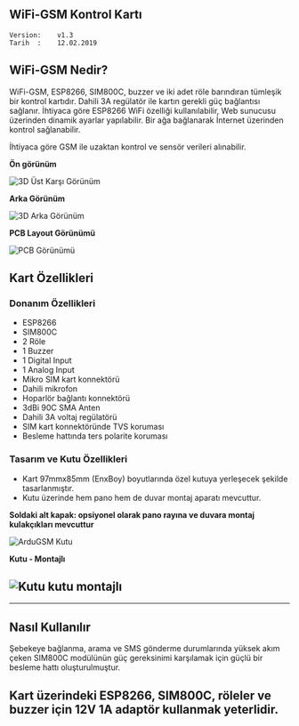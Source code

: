 ## WiFi-GSM Kontrol Kartı
```
Version:    v1.3
Tarih  :    12.02.2019
```
## WiFi-GSM Nedir?
WiFi-GSM, ESP8266, SIM800C, buzzer ve iki adet röle barındıran tümleşik bir kontrol kartıdır. 
Dahili 3A regülatör ile kartın gerekli güç bağlantısı sağlanır.
İhtiyaca göre ESP8266 WiFi özelliği kullanılabilir, Web sunucusu üzerinden dinamik ayarlar yapılabilir. Bir ağa bağlanarak İnternet üzerinden kontrol sağlanabilir.

İhtiyaca göre GSM ile uzaktan kontrol ve sensör verileri alınabilir. 

 

**Ön görünüm**

![3D Üst Karşı Görünüm](https://user-images.githubusercontent.com/58399702/188584779-7e095e8d-b989-4520-b9cd-b86f2820adc2.jpg)

**Arka Görünüm**

![3D Arka Görünüm](https://user-images.githubusercontent.com/58399702/188585505-8005308d-7f68-499c-9c23-5145a9c2ceda.jpg)

**PCB Layout Görünümü**

![PCB Görünümü](https://user-images.githubusercontent.com/58399702/188584254-263756a2-7a3b-4bae-b3ab-3c9e8cfd3e0c.jpg)


## Kart Özellikleri

### Donanım Özellikleri
- ESP8266
- SIM800C
- 2 Röle
- 1 Buzzer
- 1 Digital Input
- 1 Analog Input
- Mikro SIM kart konnektörü
- Dahili mikrofon
- Hoparlör bağlantı konnektörü
- 3dBi 90C SMA Anten
- Dahili 3A voltaj regülatörü
- SIM kart konnektöründe TVS koruması
- Besleme hattında ters polarite koruması

### Tasarım ve Kutu Özellikleri
- Kart 97mmx85mm (EnxBoy) boyutlarında özel kutuya yerleşecek şekilde tasarlanmıştır.
- Kutu üzerinde hem pano hem de duvar montaj aparatı mevcuttur.


**Soldaki alt kapak: opsiyonel olarak pano rayına ve duvara montaj kulakçıkları mevcuttur**

![ArduGSM Kutu](https://user-images.githubusercontent.com/58399702/171063530-c1530e02-cee1-432a-b798-4fea779e2fbf.jpg) 


**Kutu - Montajlı**

![Kutu kutu montajlı](https://user-images.githubusercontent.com/58399702/171063774-f5ca42cf-f03c-4323-a74d-35c914cc97f1.jpg)
------------------------


------------------------
## Nasıl Kullanılır
Şebekeye bağlanma, arama ve SMS gönderme durumlarında yüksek akım çeken SIM800C modülünün güç gereksinimi karşılamak için güçlü bir besleme hattı oluşturulmuştur. 

Kart üzerindeki ESP8266, SIM800C, röleler ve buzzer için 12V 1A adaptör kullanmak yeterlidir. 
--------------------------
